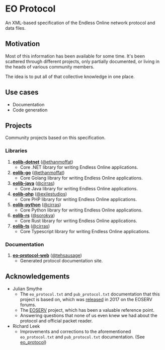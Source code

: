 # EO Protocol

An XML-based specification of the Endless Online network protocol and data files.

## Motivation

Most of this information has been available for some time. It's been scattered through different projects, only partially documented, or living in the heads of various community members.

The idea is to put all of that collective knowledge in one place.

## Use cases

- Documentation
- Code generation

## Projects

Community projects based on this specification.

### Libraries

1. **[eolib-dotnet](https://github.com/ethanmoffat/eolib-dotnet)** ([@ethanmoffat](https://github.com/ethanmoffat))
    * Core .NET library for writing Endless Online applications.
2. **[eolib-go](https://github.com/ethanmoffat/eolib-go)** ([@ethanmoffat](https://github.com/ethanmoffat))
    * Core Golang library for writing Endless Online applications.
3. **[eolib-java](https://github.com/cirras/eolib-java)** ([@cirras](https://github.com/cirras))
    * Core Java library for writing Endless Online applications.
4. **[eolib-php](https://github.com/exilestudios/eolib-php)** ([@exilestudios](https://github.com/exilestudios))
    * Core PHP library for writing Endless Online applications.
5. **[eolib-python](https://github.com/cirras/eolib-python)** ([@cirras](https://github.com/cirras))
    * Core Python library for writing Endless Online applications.
6. **[eolib-rs](https://github.com/sorokya/eolib-rs)** ([@sorokya](https://github.com/sorokya))
    * Core Rust library for writing Endless Online applications.
7. **[eolib-ts](https://github.com/cirras/eolib-ts)** ([@cirras](https://github.com/cirras))
    * Core Typescript library for writing Endless Online applications.

### Documentation

1. **[eo-protocol-web](https://eoserv.net/eo-protocol-web/)** ([@tehsausage](https://github.com/tehsausage))
    * Generated protocol documentation site.

## Acknowledgements

- Julian Smythe
  - The `eo_protocol.txt` and `pub_protocol.txt` documentation that this project is based on, which was [released](https://eoserv.net/forum/topic/23799) in 2017 on the EOSERV forums.
  - The [EOSERV](https://github.com/eoserv/eoserv) project, which has been a valuable reference point.
  - Answering questions that none of us even knew we had about the protocol and official packet reader.
- Richard Leek
  - Improvements and corrections to the aforementioned `eo_protocol.txt` and `pub_protocol.txt` documentation. (See [eo_protocol](https://github.com/sorokya/eo_protocol))